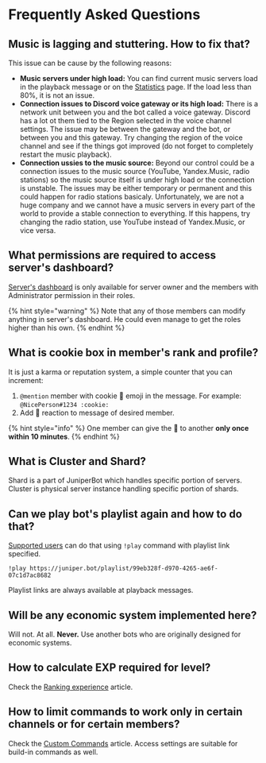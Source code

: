 # Frequently Asked Questions

## Music is lagging and stuttering. How to fix that?

This issue can be cause by the following reasons:

* **Music servers under high load:** You can find current music servers load in the playback message or on the [Statistics](https://juniper.bot/status) page. If the load less than 80%, it is not an issue. 
* **Connection issues to Discord voice gateway or its high load:** There is a network unit between you and the bot called a voice gateway. Discord has a lot ot them tied to the Region selected in the voice channel settings. The issue may be between the gateway and the bot, or between you and this gateway. Try changing the region of the voice channel and see if the things got improved \(do not forget to completely restart the music playback\). 
* **Сonnection ussies to the music source:** Beyond our control could be a connection issues to the music source \(YouTube, Yandex.Music, radio stations\) so the music source itself is under high load or the connection is unstable. The issues may be either temporary or permanent and this could happen for radio stations basicaly. Unfortunately, we are not a huge company and we cannot have a music servers in every part of the world to provide a stable connection to everything. If this happens, try changing the radio station, use YouTube instead of Yandex.Music, or vice versa.

## What permissions are required to access server's dashboard?

[Server's dashboard](../#configure) is only available for server owner and the members with Administrator permission in their roles.

{% hint style="warning" %}
Note that any of those members can modify anything in server's dashboard. He could even manage to get the roles higher than his own.
{% endhint %}

## What is cookie box in member's rank and profile?

It is just a karma or reputation system, a simple counter that you can increment:

1. `@mention` member with cookie 🍪 emoji in the message. For example: `@NicePerson#1234 :cookie:`
2. Add 🍪 reaction to message of desired member.

{% hint style="info" %}
 One member can give the 🍪 to another **only once within 10 minutes**.
{% endhint %}

## What is Cluster and Shard?

Shard is a part of JuniperBot which handles specific portion of servers.  
Cluster is physical server instance handling specific portion of shards.

## Can we play bot's playlist again and how to do that?

 [Supported users](https://juniper.bot/donate) can do that using `!play` command with playlist link specified.

```text
!play https://juniper.bot/playlist/99eb328f-d970-4265-ae6f-07c1d7ac8682
```

Playlist links are always available at playback messages.

## Will be any economic system implemented here?

Will not. At all. **Never.** Use another bots who are originally designed for economic systems.

## How to calculate EXP required for level?

Check the [Ranking experience](../features/ranking/experience.md) article.

## How to limit commands to work only in certain channels or for certain members?

Check the [Custom Commands](../cmd/custom/#interface) article. Access settings are suitable for build-in commands as well.




